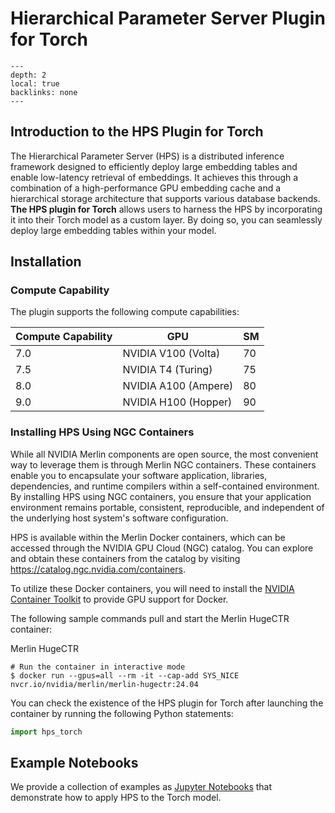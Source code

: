# Hierarchical Parameter Server Plugin for Torch

```{contents}
---
depth: 2
local: true
backlinks: none
---
```

## Introduction to the HPS Plugin for Torch

The Hierarchical Parameter Server (HPS) is a distributed inference framework designed to efficiently deploy large embedding tables and enable low-latency retrieval of embeddings. It achieves this through a combination of a high-performance GPU embedding cache and a hierarchical storage architecture that supports various database backends. **The HPS plugin for Torch** allows users to harness the HPS by incorporating it into their Torch model as a custom layer. By doing so, you can seamlessly deploy large embedding tables within your model.

## Installation

### Compute Capability

The plugin supports the following compute capabilities:

| Compute Capability | GPU                  | SM |
|--------------------|----------------------|-----|
| 7.0                | NVIDIA V100 (Volta)  | 70  |
| 7.5                | NVIDIA T4 (Turing)   | 75  |
| 8.0                | NVIDIA A100 (Ampere) | 80  |
| 9.0                | NVIDIA H100 (Hopper) | 90  |

### Installing HPS Using NGC Containers

While all NVIDIA Merlin components are open source, the most convenient way to leverage them is through Merlin NGC containers. These containers enable you to encapsulate your software application, libraries, dependencies, and runtime compilers within a self-contained environment. By installing HPS using NGC containers, you ensure that your application environment remains portable, consistent, reproducible, and independent of the underlying host system's software configuration.

HPS is available within the Merlin Docker containers, which can be accessed through the NVIDIA GPU Cloud (NGC) catalog. You can explore and obtain these containers from the catalog by visiting <https://catalog.ngc.nvidia.com/containers>.

To utilize these Docker containers, you will need to install the [NVIDIA Container Toolkit](https://github.com/NVIDIA/nvidia-docker) to provide GPU support for Docker.

The following sample commands pull and start the Merlin HugeCTR container:

Merlin HugeCTR
```shell
# Run the container in interactive mode
$ docker run --gpus=all --rm -it --cap-add SYS_NICE nvcr.io/nvidia/merlin/merlin-hugectr:24.04
```

You can check the existence of the HPS plugin for Torch after launching the container by running the following Python statements:
```python
import hps_torch
```

## Example Notebooks

We provide a collection of examples as [Jupyter Notebooks](../hps_torch/notebooks/index.md) that demonstrate how to apply HPS to the Torch model.
